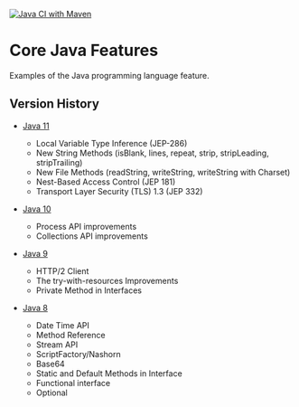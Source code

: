 [![Java CI with Maven](https://github.com/ibrahimatay/Java-Features/actions/workflows/maven.yml/badge.svg)](https://github.com/ibrahimatay/Java-Features/actions/workflows/maven.yml)

# Core Java Features
Examples of the Java programming language feature.

## Version History

* [Java 11](java-11/)
  * Local Variable Type Inference (JEP-286)
  * New String Methods (isBlank, lines, repeat, strip, stripLeading, stripTrailing)
  * New File Methods (readString, writeString, writeString with Charset)
  * Nest-Based Access Control (JEP 181)
  * Transport Layer Security (TLS) 1.3 (JEP 332)
* [Java 10](java-10/)
  * Process API improvements
  * Collections API improvements

* [Java 9](java-9/)
  * HTTP/2 Client
  * The try-with-resources Improvements
  * Private Method in Interfaces

* [Java 8](java-8/)
  * Date Time API
  * Method Reference
  * Stream API
  * ScriptFactory/Nashorn 
  * Base64
  * Static and Default Methods in Interface
  * Functional interface 
  * Optional 
